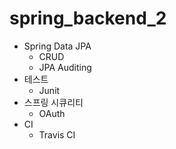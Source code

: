 # spring_backend_2

* Spring Data JPA 
  * CRUD 
  * JPA Auditing 
* 테스트 
  * Junit 
* 스프링 시큐리티 
  * OAuth  
* CI 
  * Travis CI 
